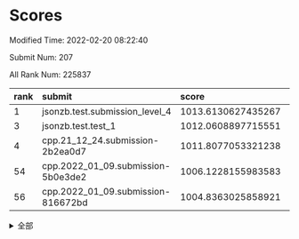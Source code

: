 # Scores

Modified Time: 2022-02-20 08:22:40

Submit Num: 207

All Rank Num: 225837

| rank |               submit               |       score        |       sigma        | pk_num |
| :--- | :--------------------------------- | :----------------- | :----------------- | :----- |
| 1    | jsonzb.test.submission_level_4     | 1013.6130627435267 | 0.8025886452406138 | 4358   |
| 3    | jsonzb.test.test_1                 | 1012.0608897715551 | 0.7790004555087807 | 4364   |
| 4    | cpp.21_12_24.submission-2b2ea0d7   | 1011.8077053321238 | 0.8083299466928479 | 4364   |
| 54   | cpp.2022_01_09.submission-5b0e3de2 | 1006.1228155983583 | 0.7209009444649471 | 4366   |
| 56   | cpp.2022_01_09.submission-816672bd | 1004.8363025858921 | 0.7085185873770878 | 4362   |


<details>
<summary>全部</summary>

| rank |                 submit                 |       score        |       sigma        | pk_num |
| :--- | :------------------------------------- | :----------------- | :----------------- | :----- |
| 1    | jsonzb.test.submission_level_4         | 1013.6130627435267 | 0.8025886452406138 | 4358   |
| 2    | gobigger.level_3.submission_level_3_49 | 1012.3998646453401 | 0.7692097741226125 | 4370   |
| 3    | jsonzb.test.test_1                     | 1012.0608897715551 | 0.7790004555087807 | 4364   |
| 4    | cpp.21_12_24.submission-2b2ea0d7       | 1011.8077053321238 | 0.8083299466928479 | 4364   |
| 5    | gobigger.level_3.submission_level_3_7  | 1011.6307983591051 | 0.7712317990446886 | 4364   |
| 6    | gobigger.level_3.submission_level_3_33 | 1011.3178654463367 | 0.7708247373238637 | 4366   |
| 7    | gobigger.level_3.submission_level_3_36 | 1010.9404336032019 | 0.7461929465377208 | 4363   |
| 8    | gobigger.level_3.submission_level_3_10 | 1010.8062422367747 | 0.7564072708610959 | 4365   |
| 9    | gobigger.level_3.submission_level_3_1  | 1010.7195857634586 | 0.7596425439383738 | 4362   |
| 10   | gobigger.level_3.submission_level_3_8  | 1010.7111961311778 | 0.7811270816860308 | 4362   |
| 11   | gobigger.level_3.submission_level_3_42 | 1010.6450514979058 | 0.7695471331765074 | 4365   |
| 12   | gobigger.level_3.submission_level_3_22 | 1010.6034134213534 | 0.7469368822982041 | 4373   |
| 13   | gobigger.level_3.submission_level_3_3  | 1010.5363411191294 | 0.7719518021313015 | 4368   |
| 14   | gobigger.level_3.submission_level_3_2  | 1010.5357062446222 | 0.7803664778770967 | 4364   |
| 15   | gobigger.level_3.submission_level_3_35 | 1010.5191432214592 | 0.7577820244576664 | 4365   |
| 16   | gobigger.level_3.submission_level_3_47 | 1010.513813463336  | 0.7798263682596083 | 4362   |
| 17   | gobigger.level_3.submission_level_3_41 | 1010.4021901666279 | 0.7511662777932764 | 4363   |
| 18   | gobigger.level_3.submission_level_3_39 | 1010.3675613310634 | 0.7858360230923868 | 4363   |
| 19   | gobigger.level_3.submission_level_3_48 | 1010.3376145925595 | 0.7589011504566603 | 4361   |
| 20   | gobigger.level_3.submission_level_3_0  | 1010.3199479841053 | 0.7587398250510042 | 4362   |
| 21   | gobigger.level_3.submission_level_3_4  | 1010.2393301632237 | 0.769677877693837  | 4362   |
| 22   | gobigger.level_3.submission_level_3_38 | 1010.2053937750516 | 0.7499637701023271 | 4369   |
| 23   | gobigger.level_3.submission_level_3_24 | 1010.1384797926763 | 0.783088649954872  | 4362   |
| 24   | gobigger.level_3.submission_level_3_44 | 1010.1195795943978 | 0.7595410944584484 | 4364   |
| 25   | gobigger.level_3.submission_level_3_31 | 1010.056751499649  | 0.7631061415973075 | 4369   |
| 26   | gobigger.level_3.submission_level_3_37 | 1010.0095125298507 | 0.765532460641637  | 4362   |
| 27   | gobigger.level_3.submission_level_3_16 | 1009.9697288503065 | 0.7660139892074592 | 4367   |
| 28   | gobigger.level_3.submission_level_3_25 | 1009.962918597619  | 0.7367180734865875 | 4368   |
| 29   | gobigger.level_3.submission_level_3_23 | 1009.9412904910471 | 0.7607434464865517 | 4362   |
| 30   | gobigger.level_3.submission_level_3_12 | 1009.9158463978463 | 0.7630008110013798 | 4360   |
| 31   | gobigger.level_3.submission_level_3_32 | 1009.8998908729219 | 0.7477224384608127 | 4371   |
| 32   | gobigger.level_3.submission_level_3_6  | 1009.8929104415281 | 0.766145511092878  | 4362   |
| 33   | gobigger.level_3.submission_level_3_15 | 1009.8613575381191 | 0.7491897863219822 | 4363   |
| 34   | gobigger.level_3.submission_level_3_17 | 1009.7118901784806 | 0.7616354030530771 | 4369   |
| 35   | gobigger.level_3.submission_level_3_11 | 1009.7023896297942 | 0.7549710474065725 | 4366   |
| 36   | gobigger.level_3.submission_level_3_5  | 1009.6946476405676 | 0.7495790430592737 | 4364   |
| 37   | gobigger.level_3.submission_level_3_27 | 1009.612595086743  | 0.7662149210471357 | 4366   |
| 38   | gobigger.level_3.submission_level_3_14 | 1009.5708848489842 | 0.7606371272687769 | 4365   |
| 39   | gobigger.level_3.submission_level_3_13 | 1009.5042297325297 | 0.7401311334822294 | 4363   |
| 40   | gobigger.level_3.submission_level_3_30 | 1009.4756509529918 | 0.7417261537098226 | 4362   |
| 41   | gobigger.level_3.submission_level_3_26 | 1009.4394117784987 | 0.7535610695262728 | 4367   |
| 42   | gobigger.level_3.submission_level_3_46 | 1009.3894644216454 | 0.7588321785065301 | 4365   |
| 43   | gobigger.level_3.submission_level_3_19 | 1009.3840621536706 | 0.7589681628960475 | 4362   |
| 44   | gobigger.level_3.submission_level_3_9  | 1009.352777371466  | 0.7392903604625423 | 4365   |
| 45   | gobigger.level_3.submission_level_3_29 | 1009.2034089384458 | 0.7429220467478682 | 4367   |
| 46   | gobigger.level_3.submission_level_3_40 | 1008.9150928147075 | 0.7523457602435105 | 4364   |
| 47   | gobigger.level_3.submission_level_3_21 | 1008.8927224652466 | 0.7514878452022443 | 4366   |
| 48   | gobigger.level_3.submission_level_3_34 | 1008.8551258056766 | 0.7557184804996298 | 4366   |
| 49   | gobigger.level_3.submission_level_3_18 | 1008.7519778501245 | 0.756247865671238  | 4367   |
| 50   | gobigger.level_3.submission_level_3_45 | 1008.5873986987543 | 0.7546829049681213 | 4370   |
| 51   | gobigger.level_3.submission_level_3_28 | 1008.5028580505356 | 0.7553297224582546 | 4357   |
| 52   | gobigger.level_3.submission_level_3_43 | 1007.8351809387761 | 0.7424397947174917 | 4362   |
| 53   | gobigger.level_3.submission_level_3_20 | 1007.419386392512  | 0.7464218232026093 | 4361   |
| 54   | cpp.2022_01_09.submission-5b0e3de2     | 1006.1228155983583 | 0.7209009444649471 | 4366   |
| 55   | gobigger.level_1.submission_level_1_47 | 1005.3199580564072 | 0.7394029697206421 | 4367   |
| 56   | cpp.2022_01_09.submission-816672bd     | 1004.8363025858921 | 0.7085185873770878 | 4362   |
| 57   | gobigger.level_1.submission_level_1_15 | 1004.6605592346542 | 0.7077366361225774 | 4368   |
| 58   | gobigger.level_1.submission_level_1_43 | 1004.6366844003628 | 0.717652061928549  | 4368   |
| 59   | gobigger.level_1.submission_level_1_14 | 1004.4851419464713 | 0.7251049731813342 | 4363   |
| 60   | gobigger.level_1.submission_level_1_4  | 1004.3602267539302 | 0.7267866654049033 | 4364   |
| 61   | gobigger.level_1.submission_level_1_2  | 1004.029438285333  | 0.7179622103134371 | 4368   |
| 62   | gobigger.level_1.submission_level_1_8  | 1003.9326406842911 | 0.729221668036518  | 4368   |
| 63   | gobigger.level_1.submission_level_1_29 | 1003.917486192986  | 0.7146467798202356 | 4360   |
| 64   | gobigger.level_1.submission_level_1_36 | 1003.8816835004874 | 0.7059974238122021 | 4355   |
| 65   | gobigger.level_1.submission_level_1_45 | 1003.8679407150121 | 0.7257495097564611 | 4366   |
| 66   | gobigger.level_1.submission_level_1_32 | 1003.8640305209778 | 0.7140681614128248 | 4361   |
| 67   | gobigger.level_1.submission_level_1_35 | 1003.8603705488778 | 0.7240463645955509 | 4365   |
| 68   | gobigger.level_1.submission_level_1_23 | 1003.820274879649  | 0.7239065147397881 | 4361   |
| 69   | gobigger.level_1.submission_level_1_34 | 1003.7265634250982 | 0.7191562122537936 | 4365   |
| 70   | gobigger.level_1.submission_level_1_5  | 1003.7220003719735 | 0.7015339683196209 | 4369   |
| 71   | gobigger.level_1.submission_level_1_33 | 1003.5902259452978 | 0.726252567657575  | 4364   |
| 72   | gobigger.level_1.submission_level_1_38 | 1003.5642841803447 | 0.7120337255263259 | 4364   |
| 73   | gobigger.level_1.submission_level_1_1  | 1003.5300068774616 | 0.7159731598285615 | 4361   |
| 74   | gobigger.level_1.submission_level_1_13 | 1003.3909304118541 | 0.7177534474632189 | 4365   |
| 75   | gobigger.level_1.submission_level_1_48 | 1003.3837536210422 | 0.7087806326453058 | 4363   |
| 76   | gobigger.level_1.submission_level_1_11 | 1003.3237345183204 | 0.7147903969055817 | 4366   |
| 77   | gobigger.level_1.submission_level_1_25 | 1003.3143096404677 | 0.7149036790344853 | 4368   |
| 78   | gobigger.level_1.submission_level_1_9  | 1003.3079266470164 | 0.726900094740578  | 4361   |
| 79   | gobigger.level_1.submission_level_1_6  | 1003.2901631457485 | 0.7154441370338278 | 4365   |
| 80   | gobigger.level_1.submission_level_1_0  | 1003.2769904034984 | 0.7174635207263435 | 4363   |
| 81   | gobigger.level_1.submission_level_1_21 | 1003.2557921644528 | 0.7108691865561081 | 4367   |
| 82   | gobigger.level_1.submission_level_1_44 | 1003.0971999182385 | 0.7179420994609047 | 4360   |
| 83   | gobigger.level_1.submission_level_1_40 | 1003.0213961634994 | 0.7138314977086023 | 4363   |
| 84   | gobigger.level_1.submission_level_1_22 | 1003.0160296578334 | 0.7035848964187706 | 4358   |
| 85   | gobigger.level_1.submission_level_1_31 | 1002.9706172965402 | 0.7192311959957335 | 4362   |
| 86   | gobigger.level_1.submission_level_1_39 | 1002.8966462212734 | 0.7084851175494954 | 4361   |
| 87   | gobigger.level_1.submission_level_1_46 | 1002.8793788674695 | 0.7078245433767102 | 4362   |
| 88   | gobigger.level_1.submission_level_1_7  | 1002.8542408862825 | 0.7155929244184251 | 4364   |
| 89   | gobigger.level_1.submission_level_1_42 | 1002.8471358035466 | 0.717164579919824  | 4367   |
| 90   | gobigger.level_1.submission_level_1_17 | 1002.7446882996658 | 0.7138842351156002 | 4358   |
| 91   | gobigger.level_1.submission_level_1_27 | 1002.5863462836701 | 0.7163248374501857 | 4362   |
| 92   | gobigger.level_1.submission_level_1_19 | 1002.5722187304306 | 0.720582937348404  | 4366   |
| 93   | gobigger.level_1.submission_level_1_28 | 1002.5471470116979 | 0.7107440381457111 | 4360   |
| 94   | gobigger.level_1.submission_level_1_26 | 1002.485254597028  | 0.7184896132674536 | 4365   |
| 95   | gobigger.level_1.submission_level_1_18 | 1002.3829400300546 | 0.7096783015109532 | 4361   |
| 96   | gobigger.level_1.submission_level_1_12 | 1002.3807833502414 | 0.7167395727562389 | 4358   |
| 97   | gobigger.level_1.submission_level_1_30 | 1002.3173977530919 | 0.711831052733879  | 4362   |
| 98   | gobigger.level_1.submission_level_1_41 | 1002.3165462562795 | 0.7251712607485621 | 4364   |
| 99   | gobigger.level_1.submission_level_1_16 | 1002.2950985397665 | 0.7077424294033453 | 4360   |
| 100  | gobigger.level_1.submission_level_1_49 | 1002.1314808791433 | 0.7190098060095422 | 4365   |
| 101  | gobigger.level_1.submission_level_1_24 | 1002.0580046045999 | 0.7137476092266112 | 4363   |
| 102  | gobigger.level_1.submission_level_1_3  | 1002.0275401915702 | 0.7142973877040095 | 4365   |
| 103  | gobigger.level_1.submission_level_1_20 | 1002.0141750285803 | 0.7173837653557386 | 4364   |
| 104  | gobigger.level_1.submission_level_1_10 | 1001.8999138005428 | 0.7203395529810753 | 4365   |
| 105  | gobigger.level_1.submission_level_1_37 | 1001.5331629946315 | 0.7044906113794939 | 4365   |
| 106  | gobigger.random.submission_random_24   | 998.0015607284759  | 0.7007266842253701 | 4366   |
| 107  | gobigger.random.submission_random_33   | 997.4670947912426  | 0.7025228467831346 | 4365   |
| 108  | gobigger.random.submission_random_29   | 997.3133284135354  | 0.7050616231873779 | 4371   |
| 109  | gobigger.random.submission_random_21   | 997.1861137403127  | 0.7010534494326863 | 4360   |
| 110  | gobigger.random.submission_random_10   | 996.9124893345329  | 0.7166013517639925 | 4368   |
| 111  | gobigger.random.submission_random_8    | 996.7704121733022  | 0.7072415304461273 | 4368   |
| 112  | gobigger.random.submission_random_25   | 996.7593991522066  | 0.7100428494654987 | 4363   |
| 113  | gobigger.random.submission_random_13   | 996.6650349423238  | 0.7210213533744886 | 4367   |
| 114  | gobigger.random.submission_random_42   | 996.6589261166439  | 0.7075265643991194 | 4369   |
| 115  | gobigger.random.submission_random_37   | 996.6352248166515  | 0.7121720469719112 | 4368   |
| 116  | gobigger.random.submission_random_17   | 996.63490685304    | 0.6989804589665963 | 4365   |
| 117  | gobigger.random.submission_random_19   | 996.5631952576408  | 0.7132140319720212 | 4366   |
| 118  | gobigger.random.submission_random_32   | 996.5197531732564  | 0.7123204474674846 | 4366   |
| 119  | gobigger.random.submission_random_46   | 996.4989497648176  | 0.7061029492975509 | 4367   |
| 120  | gobigger.random.submission_random_35   | 996.4520436824574  | 0.7269964114642695 | 4367   |
| 121  | gobigger.random.submission_random_9    | 996.407209369827   | 0.7130318297603385 | 4361   |
| 122  | gobigger.random.submission_random_0    | 996.3799164010527  | 0.6996614205528621 | 4369   |
| 123  | gobigger.random.submission_random_26   | 996.3672487220132  | 0.7152198035722401 | 4363   |
| 124  | gobigger.random.submission_random_23   | 996.3547450592677  | 0.71390903469789   | 4367   |
| 125  | gobigger.random.submission_random_14   | 996.3532663962518  | 0.7022813630704643 | 4365   |
| 126  | gobigger.random.submission_random_7    | 996.3339847625296  | 0.7093302787746437 | 4361   |
| 127  | gobigger.random.submission_random_5    | 996.2990845425362  | 0.7123660593931387 | 4365   |
| 128  | gobigger.random.submission_random_36   | 996.2024070845656  | 0.7004857899979459 | 4364   |
| 129  | gobigger.random.submission_random_30   | 996.1834960993889  | 0.7200747599899314 | 4360   |
| 130  | gobigger.random.submission_random_12   | 996.1717386887904  | 0.7161558282508622 | 4367   |
| 131  | gobigger.random.submission_random_43   | 996.1557977514155  | 0.7205531816649682 | 4363   |
| 132  | gobigger.random.submission_random_6    | 996.1091567719382  | 0.7062890712684757 | 4365   |
| 133  | gobigger.random.submission_random_38   | 996.0523651229694  | 0.7180668628751568 | 4359   |
| 134  | gobigger.random.submission_random_1    | 995.9894933567276  | 0.7144556154220891 | 4361   |
| 135  | gobigger.random.submission_random_49   | 995.9669268727412  | 0.7146324089577327 | 4363   |
| 136  | gobigger.random.submission_random_18   | 995.94229615453    | 0.7149314880564538 | 4366   |
| 137  | gobigger.random.submission_random_2    | 995.8350658089797  | 0.7135625018076839 | 4363   |
| 138  | gobigger.random.submission_random_4    | 995.8249643025188  | 0.7144125128964466 | 4366   |
| 139  | gobigger.random.submission_random_28   | 995.8033967681828  | 0.7191204601410766 | 4363   |
| 140  | gobigger.random.submission_random_20   | 995.781906538544   | 0.7016156498669566 | 4360   |
| 141  | gobigger.random.submission_random_15   | 995.7782320732069  | 0.7070005168575941 | 4364   |
| 142  | gobigger.random.submission_random_44   | 995.7436154150555  | 0.6993346733577552 | 4362   |
| 143  | gobigger.random.submission_random_47   | 995.6709716804636  | 0.7150088320001576 | 4362   |
| 144  | gobigger.random.submission_random_31   | 995.5779212634869  | 0.7060645515470139 | 4361   |
| 145  | gobigger.random.submission_random_41   | 995.4896423826997  | 0.7130919229080189 | 4362   |
| 146  | gobigger.random.submission_random_40   | 995.4781711672115  | 0.7151315952130515 | 4363   |
| 147  | gobigger.random.submission_random_22   | 995.3768020280049  | 0.7213099525054991 | 4366   |
| 148  | gobigger.random.submission_random_11   | 995.335571320903   | 0.7349929897669348 | 4363   |
| 149  | gobigger.random.submission_random_39   | 995.2407921471281  | 0.7035086204700022 | 4356   |
| 150  | gobigger.random.submission_random_34   | 995.1796461956587  | 0.7070849471878132 | 4359   |
| 151  | gobigger.random.submission_random_48   | 995.1238651672384  | 0.7197086882286214 | 4359   |
| 152  | gobigger.random.submission_random_45   | 995.1220508431925  | 0.7365165485424185 | 4365   |
| 153  | gobigger.random.submission_random_3    | 995.0671876863025  | 0.7062643422607314 | 4366   |
| 154  | gobigger.random.submission_random_16   | 995.0430981153655  | 0.7206860880474035 | 4367   |
| 155  | gobigger.random.submission_random_27   | 994.8453909412706  | 0.7067830912207727 | 4364   |
| 156  | gobigger.level_2.submission_level_2_30 | 994.1870556521807  | 0.7330783715029668 | 4361   |
| 157  | gobigger.level_2.submission_level_2_11 | 993.7906367649889  | 0.7281860098719614 | 4359   |
| 158  | gobigger.level_2.submission_level_2_13 | 993.7511184054717  | 0.7365833373949251 | 4359   |
| 159  | gobigger.level_2.submission_level_2_23 | 993.6154730065664  | 0.7155750928968904 | 4366   |
| 160  | gobigger.level_2.submission_level_2_46 | 993.3928044853819  | 0.7497001731784612 | 4367   |
| 161  | gobigger.level_2.submission_level_2_33 | 993.194960384671   | 0.7225753311133174 | 4371   |
| 162  | gobigger.level_2.submission_level_2_34 | 993.1400189812234  | 0.7323461577126432 | 4365   |
| 163  | gobigger.level_2.submission_level_2_26 | 993.0225089864927  | 0.7492701795711982 | 4362   |
| 164  | gobigger.level_2.submission_level_2_29 | 992.8968168312201  | 0.7357142705253849 | 4361   |
| 165  | gobigger.level_2.submission_level_2_47 | 992.8289508950979  | 0.7325663625699946 | 4361   |
| 166  | gobigger.level_2.submission_level_2_38 | 992.8282346388115  | 0.744796933039873  | 4357   |
| 167  | gobigger.level_2.submission_level_2_4  | 992.7812200341054  | 0.7428338925761029 | 4364   |
| 168  | gobigger.level_2.submission_level_2_6  | 992.7614791434025  | 0.7410905506944049 | 4366   |
| 169  | gobigger.level_2.submission_level_2_28 | 992.7171342671267  | 0.7304442192390912 | 4358   |
| 170  | gobigger.level_2.submission_level_2_10 | 992.6952493100631  | 0.736478042342161  | 4366   |
| 171  | gobigger.level_2.submission_level_2_14 | 992.4238206395885  | 0.7546850358862296 | 4366   |
| 172  | gobigger.level_2.submission_level_2_20 | 992.4174497777418  | 0.7491296148146106 | 4365   |
| 173  | gobigger.level_2.submission_level_2_15 | 992.3947545166086  | 0.7409539951922114 | 4361   |
| 174  | gobigger.level_2.submission_level_2_1  | 992.3378311571623  | 0.752297946498937  | 4365   |
| 175  | gobigger.level_2.submission_level_2_32 | 992.1809121113653  | 0.7463290981108619 | 4368   |
| 176  | gobigger.level_2.submission_level_2_24 | 992.0973114464199  | 0.737670778025202  | 4364   |
| 177  | gobigger.level_2.submission_level_2_18 | 992.0855584342866  | 0.7405281781863324 | 4362   |
| 178  | gobigger.level_2.submission_level_2_9  | 992.0215670909816  | 0.745676721669803  | 4359   |
| 179  | gobigger.level_2.submission_level_2_16 | 992.021562665384   | 0.7597356809891077 | 4365   |
| 180  | gobigger.level_2.submission_level_2_31 | 991.9828231890343  | 0.7341039563219468 | 4365   |
| 181  | gobigger.level_2.submission_level_2_42 | 991.9520606383333  | 0.7329293808366447 | 4369   |
| 182  | gobigger.level_2.submission_level_2_2  | 991.8581218213706  | 0.7517999055331975 | 4369   |
| 183  | gobigger.level_2.submission_level_2_49 | 991.825845302058   | 0.7632393686867036 | 4362   |
| 184  | gobigger.level_2.submission_level_2_0  | 991.7702470460753  | 0.7472030685711635 | 4365   |
| 185  | gobigger.level_2.submission_level_2_22 | 991.7543853709191  | 0.7401063379997596 | 4362   |
| 186  | gobigger.level_2.submission_level_2_17 | 991.6548034680013  | 0.758429615196227  | 4364   |
| 187  | gobigger.level_2.submission_level_2_48 | 991.6363513084747  | 0.7607283499983318 | 4360   |
| 188  | gobigger.level_2.submission_level_2_19 | 991.6355448063479  | 0.7576802011937491 | 4363   |
| 189  | gobigger.level_2.submission_level_2_36 | 991.6264594476934  | 0.7547811929329177 | 4366   |
| 190  | gobigger.level_2.submission_level_2_7  | 991.6084165302242  | 0.761047684632266  | 4363   |
| 191  | gobigger.level_2.submission_level_2_27 | 991.5569432145866  | 0.7479194515757784 | 4362   |
| 192  | gobigger.level_2.submission_level_2_39 | 991.544492852841   | 0.7655598254945553 | 4368   |
| 193  | gobigger.level_2.submission_level_2_3  | 991.3129599208188  | 0.7537583338773941 | 4362   |
| 194  | gobigger.level_2.submission_level_2_12 | 991.2413251540095  | 0.7818816656841938 | 4363   |
| 195  | gobigger.level_2.submission_level_2_37 | 991.2366459900593  | 0.7375046190093778 | 4363   |
| 196  | gobigger.level_2.submission_level_2_40 | 991.225087416843   | 0.7601750506036006 | 4363   |
| 197  | gobigger.level_2.submission_level_2_35 | 991.1972824880968  | 0.7493161655434472 | 4368   |
| 198  | gobigger.level_2.submission_level_2_43 | 991.1931019799247  | 0.7434975161990193 | 4357   |
| 199  | gobigger.level_2.submission_level_2_25 | 991.178378496537   | 0.7689143732674973 | 4367   |
| 200  | gobigger.level_2.submission_level_2_5  | 991.1526922374666  | 0.7777780286572998 | 4366   |
| 201  | gobigger.level_2.submission_level_2_21 | 991.0419823462795  | 0.7601704632505598 | 4367   |
| 202  | gobigger.level_2.submission_level_2_44 | 990.9380647948008  | 0.7703476713578277 | 4366   |
| 203  | gobigger.level_2.submission_level_2_41 | 990.3880125936057  | 0.7710173767549376 | 4364   |
| 204  | gobigger.level_2.submission_level_2_8  | 990.2861299585225  | 0.7582446658865413 | 4365   |
| 205  | gobigger.level_2.submission_level_2_45 | 989.5298143903108  | 0.7857036017466527 | 4364   |
| 206  | gobigger.none.submission_none_1        | 978.711373723194   | 1.2472475482073884 | 4364   |
| 207  | gobigger.none.submission_none_0        | 977.5163592141726  | 1.3203476992831653 | 4368   |

</details>